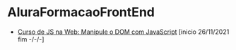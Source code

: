 # AluraFormacaoFrontEnd

* [Curso de JS na Web: Manipule o DOM com JavaScript]() [inicio 26/11/2021 fim -/-/-]
